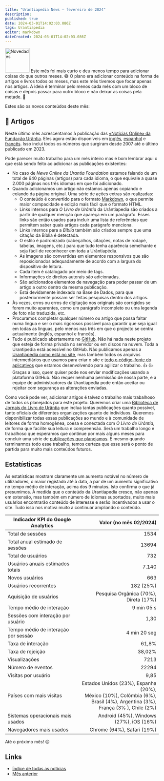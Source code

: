 ```yaml
---
title: "Urantiapedia News — fevereiro de 2024"
description: 
published: true
date: 2024-03-01T14:02:03.086Z
tags: Urantiapedia
editor: markdown
dateCreated: 2024-03-01T14:02:03.086Z
---
```


<img src="/_assets/svg/icon-news.svg" alt="Novedades" style="width: 80px;"> Este mês foi mais curto e deu menos tempo para adicionar coisas do que outros meses. :sweat_smile: O plano era adicionar conteúdo na forma de artigos e livros todos os meses, mas este mês tivemos que focar apenas nos artigos. A ideia é terminar pelo menos cada mês com um bloco de coisas e depois passar para outro bloco e não deixar as coisas pela metade. :construction: 

Estes são os novos conteúdos deste mês: 

## :page_with_curl: Artigos 

Neste último mês acrescentamos à publicação das [«Notícias Online» da Fundação Urântia](https://www.urantia.org/news/2023-12). Eles agora estão disponíveis em [inglês](/en/index/articles_uf_news_online), [espanhol](/es/index/articles_uf_news_online) e [francês](/fr/index/articles_uf_news_online). Isso inclui todos os números que surgiram desde 2007 até o último publicado em 2023. 

Pode parecer muito trabalho para um mês inteiro mas é bom lembrar aqui o que está sendo feito ao adicionar as publicações existentes: 
- No caso de _News Online da Urantia Foundation_ estamos falando de um total de 640 páginas (artigos) para cada idioma, o que equivale a quase 2.000 páginas nos três idiomas em que foi adicionado. 
- Quando adicionamos um artigo não estamos apenas copiando e colando da página original. Uma série de ações extras são realizadas: 
  - O conteúdo é convertido para o formato [Markdown](/pt/help/markdown), o que permite maior compacidade e edição mais fácil que o formato HTML. 
  - Links internos para _O Livro de Urântia_ da Urântiapedia são criados a partir de qualquer menção que apareça em um parágrafo. Esses links são então usados ​​para incluir uma lista de referências que permitem saber quais artigos cada parágrafo menciona. 
  - Links internos para a _Bíblia_ também são criados sempre que uma citação da Bíblia é detectada. 
  - O estilo é padronizado (cabeçalhos, citações, notas de rodapé, tabelas, imagens, etc.) para que tudo tenha aparência semelhante e seja fácil de reconhecer em toda a Urântiapédia. 
  - As imagens são convertidas em elementos responsivos que são reposicionados adequadamente de acordo com a largura do dispositivo de leitura. 
  - Cada item é catalogado por meio de tags. 
  - Informações de direitos autorais são adicionadas. 
  - São adicionados elementos de navegação para poder passar de um artigo a outro dentro da mesma publicação.
  - Está devidamente indexado na Base de Dados, para que posteriormente possam ser feitas pesquisas dentro dos artigos. 
- Às vezes, erros ou erros de digitação nos originais são corrigidos se forem muito aparentes, como um parágrafo incompleto ou uma legenda de foto não traduzida, etc. 
- Procuramos completar qualquer número ou artigo que possa faltar numa língua e ser o mais rigorosos possível para garantir que seja igual em todas as línguas, pelo menos nas três em que o projecto se centra actualmente (inglês, espanhol e francês).
- Tudo é publicado abertamente no [GitHub](https://github.com/JanHerca/urantiapedia-backup). Não há nada neste projeto que esteja de forma privada no servidor ou em discos na nuvem. Toda a Urantipedia está acessível no GitHub. Não publicamos apenas a [Urantiapedia como está no site](https://github.com/JanHerca/urantiapedia-backup), mas também todos os arquivos intermediários que usamos para criar o site e [todo o código-fonte do aplicativos](https://github.com/JanHerca/urantiapedia) que estamos desenvolvendo para agilizar o trabalho. :+1: :+1: Graças a isso, quem quiser pode nos enviar modificações usando a plataforma GitHub. Não requer nenhuma permissão de nossa parte, e a equipe de administradores da Urantiapedia pode então aceitar ou rejeitar com segurança as alterações enviadas. 

Como você pode ver, adicionar artigos é talvez o trabalho mais trabalhoso de todos os planejados para este projeto. Queremos criar uma [Biblioteca de Jornais do Livro de Urântia](/pt/index/articles) que inclua tantas publicações quanto possível, tanto oficiais de diferentes organizações quanto de indivíduos. Queremos disponibilizar todas essas publicações ao mundo e à comunidade de leitores de forma homogênea, coesa e conectada com _O Livro de Urântia_, de forma que facilite sua leitura e compreensão. Será um trabalho longo e trabalhoso que esperamos que continue por mais alguns meses para concluir uma série de [publicações que planejamos](/pt/help/status#progresso-dos-artigos-detalhado). E mesmo quando terminarmos todo esse trabalho, temos certeza que esse será o ponto de partida para muito mais conteúdos futuros. 

## Estatísticas 

As estatísticas mostram claramente um aumento notável no número de utilizadores, o maior registado até à data, a par de um aumento significativo no tempo médio de interação, acima dos 9 minutos. Isto confirma o que já presumimos. À medida que o conteúdo da Urantiapedia cresce, não apenas em extensão, mas também em número de idiomas suportados, muito mais usuários encontrarão conteúdo de interesse e serão incentivados a usar o site. Tudo isso nos motiva muito a continuar ampliando o conteúdo. 

Indicador KPI do Google Analytics | Valor (no mês 02/2024)
--- | ---: 
Total de sessões | 1534
Total anual estimado de sessões | 13694 
Total de usuários | 732 
Usuários anuais estimados totais | 7.140 
Novos usuários | 663 
Usuários recorrentes | 182 (25%) 
Aquisição de usuários | Pesquisa Orgânica (70%), Direta (17%) 
Tempo médio de interação | 9 min 05 s 
Sessões com interação por usuário | 1,30 
Tempo médio de interação por sessão | 4 min 20 seg 
Taxa de interação | 61,8% 
Taxa de rejeição | 38,02% 
Visualizações | 7213 
Número de eventos | 22294 
Visitas por usuário | 9,85 
Países com mais visitas | Estados Unidos (23%), Espanha (20%), <br>México (10%), Colômbia (6%), <br>Brasil (4%), Argentina (3%), <br>França (3% ), Chile (2%) 
Sistemas operacionais mais usados ​​| Android (45%), Windows (27%), iOS (16%) 
Navegadores mais usados ​​| Chrome (64%), Safari (19%) 

Até o próximo mês! :wink: 

## Links 

- [Índice de todas as notícias](/pt/news) 
- [Mês anterior](/pt/news/2024/01)